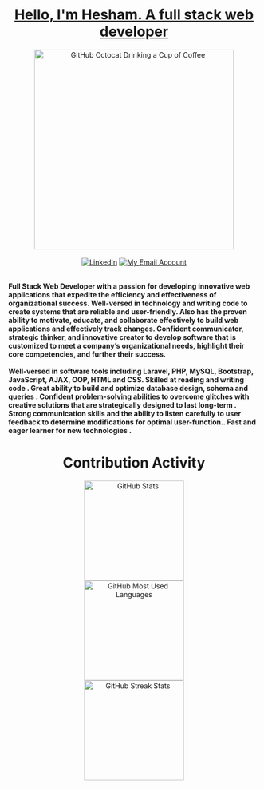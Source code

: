 <div>
    <h1 align="center"><a href="https://github.com/engsahaly">Hello, I'm Hesham. A full stack web developer</a></h1>
    <div align=center>
        <img src="https://raw.githubusercontent.com/engsahaly/engsahaly/main/code.gif" alt="GitHub Octocat Drinking a Cup of Coffee" height="400">
    </div>
    <br>
    <div align=center>
        <a href="https://www.linkedin.com/in/hesham-ali-33938529a/"><img src="https://img.shields.io/badge/Linkedin-0077b5?style=flat&logo=linkedin" alt="LinkedIn" /></a>
        <!-- <a href="https://bit.ly/3NbatW9"><img src="https://img.shields.io/badge/Youtube-My%20Youtube%20Channel-red" alt="Youtube" /></a>
        <a href="https://mahmoudanwar.com/"><img src="https://img.shields.io/badge/Website-My%20Website-blue" alt="My Website" /></a> -->
        <a href="mailto:heshammr.robot@gmail.com"><img src="https://img.shields.io/badge/Email-My%20Email%20Address-orange" alt="My Email Account" /></a>
    </div>
    <div align=left>
        <br>
        <p>
            <strong>
                Full Stack Web Developer with a passion for developing innovative web applications that expedite the efficiency and effectiveness of organizational success. Well-versed in technology and writing code to create systems that are reliable and user-friendly. Also has the proven ability to motivate, educate, and collaborate effectively to build web applications and effectively track changes. Confident communicator, strategic thinker, and innovative creator to develop software that is customized to meet a company’s organizational needs, highlight their core competencies, and further their success.<br><br>
                Well-versed in software tools including Laravel, PHP, MySQL, Bootstrap, JavaScript, AJAX, OOP, HTML and CSS. Skilled at reading and writing code . Great ability to build and optimize database design, schema and queries . Confident problem-solving abilities to overcome glitches with creative solutions that are strategically designed to last long-term . Strong communication skills and the ability to listen carefully to user feedback to determine modifications for optimal user-function.. Fast and eager learner for new technologies . 
            </strong>
        </p>
    </div>
    <div align=center>
        <h1>Contribution Activity</h1>
        <img src="https://github-readme-stats.vercel.app/api?username=Hesham&title_color=6FDA44&text_color=FFFFFF&show_icons=true&icon_color=6FDA44&include_all_commits=true&count_private=true&theme=dark" alt="GitHub Stats" height="200" />
        <br>
        <img src="https://github-readme-stats.vercel.app/api/top-langs?username=Hesham&layout=compact&title_color=6FDA44&text_color=FFFFFF&theme=dark" alt="GitHub Most Used Languages" height="200" />
        <br>
        <img src="https://github-readme-streak-stats.herokuapp.com/?user=Hesham&theme=dark&date_format=j%20M%5B%20Y%5D&currStreakLabel=6FDA44&fire=6FDA44&ring=6FDA44" alt="GitHub Streak Stats" height="200" />
        <br>
        <br>
    </div>
</div>
